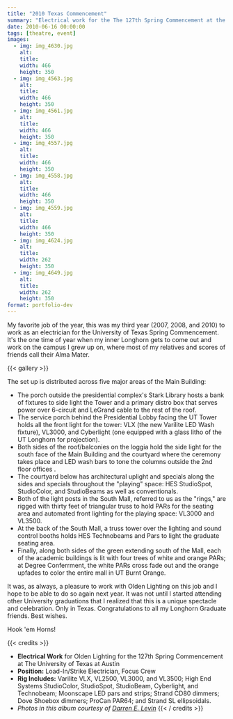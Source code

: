 ```yaml
---
title: "2010 Texas Commencement"
summary: "Electrical work for the The 127th Spring Commencement at the University of Texas at Austin."
date: 2010-06-16 00:00:00
tags: [theatre, event]
images:
  - img: img_4630.jpg
    alt:
    title:
    width: 466
    height: 350
  - img: img_4563.jpg
    alt:
    title:
    width: 466
    height: 350
  - img: img_4561.jpg
    alt:
    title:
    width: 466
    height: 350
  - img: img_4557.jpg
    alt:
    title:
    width: 466
    height: 350
  - img: img_4558.jpg
    alt:
    title:
    width: 466
    height: 350
  - img: img_4559.jpg
    alt:
    title:
    width: 466
    height: 350
  - img: img_4624.jpg
    alt:
    title:
    width: 262
    height: 350
  - img: img_4649.jpg
    alt:
    title:
    width: 262
    height: 350
format: portfolio-dev
---
```


My favorite job of the year, this was my third year (2007, 2008, and 2010) to work as an electrician for the University of Texas Spring Commencement. It's the one time of year when my inner Longhorn gets to come out and work on the campus I grew up on, where most of my relatives and scores of friends call their Alma Mater.

{{< gallery >}}

The set up is distributed across five major areas of the Main Building:

*   The porch outside the presidential complex's Stark Library hosts a bank of fixtures to side light the Tower and a primary distro box that serves power over 6-circuit and LeGrand cable to the rest of the roof.
*   The service porch behind the Presidential Lobby facing the UT Tower holds all the front light for the tower: VLX (the new Varilite LED Wash fixture), VL3000, and Cyberlight (one equipped with a glass litho of the UT Longhorn for projection).
*   Both sides of the roof/balconies on the loggia hold the side light for the south face of the Main Building and the courtyard where the ceremony takes place and LED wash bars to tone the columns outside the 2nd floor offices .
*   The courtyard below has architectural uplight and specials along the sides and specials throughout the "playing" space: HES StudioSpot, StudioColor, and StudioBeams as well as conventionals.
*   Both of the light posts in the South Mall, referred to us as the "rings," are rigged with thirty feet of triangular truss to hold PARs for the seating area and automated front lighting for the playing space: VL3000 and VL3500.
*   At the back of the South Mall, a truss tower over the lighting and sound control booths holds HES Technobeams and Pars to light the graduate seating area.
*   Finally, along both sides of the green extending south of the Mall, each of the academic buildings is lit with four trees of white and orange PARs; at Degree Conferrment, the white PARs cross fade out and the orange upfades to color the entire mall in UT Burnt Orange.

It was, as always, a pleasure to work with Olden Lighting on this job and I hope to be able to do so again next year. It was not until I started attending other University graduations that I realized that this is a unique spectacle and celebration. Only in Texas. Congratulations to all my Longhorn Graduate friends. Best wishes.

Hook 'em Horns!

{{< credits >}}
*   **Electrical Work** for Olden Lighting for the 127th Spring Commencement at The University of Texas at Austin
*   **Position:** Load-In/Strike Electrician, Focus Crew
*   **Rig Includes:** Varilite VLX, VL2500, VL3000, and VL3500; High End Systems StudioColor, StudioSpot, StudioBeam, Cyberlight, and Technobeam; Moonscape LED pars and strips; Strand CD80 dimmers; Dove Shoebox dimmers; ProCan PAR64; and Strand SL ellipsoidals.
*   _Photos in this album courtesy of [Darren E. Levin](http://www.darrenelevin.com)_
{{< / credits >}}
